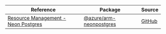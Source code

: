 | Reference | Package | Source |
|---|---|---|
|[Resource Management - Neon Postgres](arm-neonpostgres-readme.md)|[@azure/arm-neonpostgres](https://www.npmjs.com/package/@azure/arm-neonpostgres)|[GitHub](https://github.com/Azure/azure-sdk-for-js/blob/main/sdk/neonpostgres/arm-neonpostgres)|

